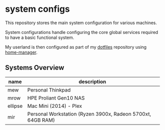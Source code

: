 # system configs

This repository stores the main system configuration for various machines.

System configurations handle configuring the core global services required to
have a basic functional system.

My userland is then configured as part of my [dotfiles][dotfiles] repository
using [home-manager][home-manager].

## Systems Overview

| name | description |
| ---- | ----------- |
| mew  | Personal Thinkpad |
| mrow | HPE Proliant Gen10 NAS |
| ellipse | Mac Mini (2014) - Plex |
| mir | Personal Workstation (Ryzen 3900x, Radeon 5700xt, 64GB RAM) |

[dotfiles]: https://github.com/endocrimes/dotfiles
[home-manager]: https://github.com/rycee/home-manager
